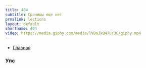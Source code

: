```yaml
---
title: 404
subtitle: Сраницы еще нет
prmalink: lections
layout: default
shortname: 404
video: https://media.giphy.com/media/lVDaJkQ47UY3C/giphy.mp4
---
```




+ [Главная](index)


### Упс
